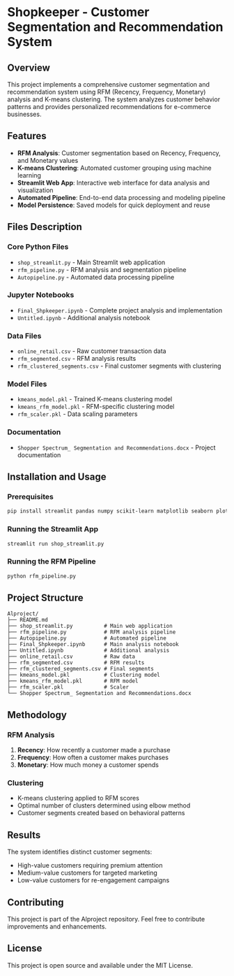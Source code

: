 # Shopkeeper - Customer Segmentation and Recommendation System

## Overview
This project implements a comprehensive customer segmentation and recommendation system using RFM (Recency, Frequency, Monetary) analysis and K-means clustering. The system analyzes customer behavior patterns and provides personalized recommendations for e-commerce businesses.

## Features
- **RFM Analysis**: Customer segmentation based on Recency, Frequency, and Monetary values
- **K-means Clustering**: Automated customer grouping using machine learning
- **Streamlit Web App**: Interactive web interface for data analysis and visualization
- **Automated Pipeline**: End-to-end data processing and modeling pipeline
- **Model Persistence**: Saved models for quick deployment and reuse

## Files Description

### Core Python Files
- `shop_streamlit.py` - Main Streamlit web application
- `rfm_pipeline.py` - RFM analysis and segmentation pipeline
- `Autopipeline.py` - Automated data processing pipeline

### Jupyter Notebooks
- `Final_Shpkeeper.ipynb` - Complete project analysis and implementation
- `Untitled.ipynb` - Additional analysis notebook

### Data Files
- `online_retail.csv` - Raw customer transaction data
- `rfm_segmented.csv` - RFM analysis results
- `rfm_clustered_segments.csv` - Final customer segments with clustering

### Model Files
- `kmeans_model.pkl` - Trained K-means clustering model
- `kmeans_rfm_model.pkl` - RFM-specific clustering model
- `rfm_scaler.pkl` - Data scaling parameters

### Documentation
- `Shopper Spectrum_ Segmentation and Recommendations.docx` - Project documentation

## Installation and Usage

### Prerequisites
```bash
pip install streamlit pandas numpy scikit-learn matplotlib seaborn plotly
```

### Running the Streamlit App
```bash
streamlit run shop_streamlit.py
```

### Running the RFM Pipeline
```bash
python rfm_pipeline.py
```

## Project Structure
```
Alproject/
├── README.md
├── shop_streamlit.py          # Main web application
├── rfm_pipeline.py            # RFM analysis pipeline
├── Autopipeline.py            # Automated pipeline
├── Final_Shpkeeper.ipynb      # Main analysis notebook
├── Untitled.ipynb             # Additional analysis
├── online_retail.csv          # Raw data
├── rfm_segmented.csv          # RFM results
├── rfm_clustered_segments.csv # Final segments
├── kmeans_model.pkl           # Clustering model
├── kmeans_rfm_model.pkl       # RFM model
├── rfm_scaler.pkl             # Scaler
└── Shopper Spectrum_ Segmentation and Recommendations.docx
```

## Methodology

### RFM Analysis
1. **Recency**: How recently a customer made a purchase
2. **Frequency**: How often a customer makes purchases
3. **Monetary**: How much money a customer spends

### Clustering
- K-means clustering applied to RFM scores
- Optimal number of clusters determined using elbow method
- Customer segments created based on behavioral patterns

## Results
The system identifies distinct customer segments:
- High-value customers requiring premium attention
- Medium-value customers for targeted marketing
- Low-value customers for re-engagement campaigns

## Contributing
This project is part of the Alproject repository. Feel free to contribute improvements and enhancements.

## License
This project is open source and available under the MIT License.
